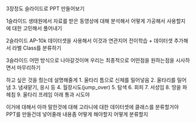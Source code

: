3장정도 슬라이드로 PPT 만들어보기

1슬라이드
생태원에서 자료를 받은 동영상에 대해 분석해서
어떻게 가공해서 사용할지에 대한 고민해서 풀어내기

2슬라이드
AP-10k 데이터셋을 사용해서 이것과 연관지어 전이학습 + 데이터셋 추가해서 라벨 Class를 분류하기

3슬라이드
어떤 방식으로 나아갈것이며 우리는 최종적으로 어떤점을 원하는점을 시사하면서 마무리하기


하고 싶은 것을 줬는데 설명해줄게 1. 울타리 틈으로 신체를 밀어넣음 2. 울타리를 밀어냄 3. 냄새맡기, 응시 등 4. 월장시도(jump_over) 5. 탐색 6. 회피 7. 서성임 8. 땅을 파헤침 9. 울타리 프레임 아래 통과 시도야


이거에 대해서 아까 말한것에 대해 고라니에 대한 데이터셋에 클래스를 분류할거야 PPT를 만들건데 넣어줄래 내용좀 어떻게 해야할지 어떻게 분류할지